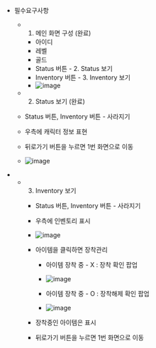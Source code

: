 - 필수요구사항
    - 1. 메인 화면 구성 (완료)
        - 아이디
        - 레벨
        - 골드
        - Status 버튼  - 2. Status 보기
        - Inventory 버튼  - 3. Inventory 보기
        - ![image](https://github.com/chamin47/SpartaDungeonUI/assets/152050575/5c2760be-0078-4d0c-b602-07ca01744f0b)
    
     - 2. Status 보기 (완료)
    - Status 버튼, Inventory 버튼 - 사라지기
    - 우측에 캐릭터 정보 표현
    - 뒤로가기 버튼을 누르면 1번 화면으로 이동
    - ![image](https://github.com/chamin47/SpartaDungeonUI/assets/152050575/15b60644-b347-45af-8879-895e0bd648ff)
 
- - 3. Inventory 보기 
    - Status 버튼, Inventory 버튼 - 사라지기
    - 우측에 인벤토리 표시 
    - ![image](https://github.com/chamin47/SpartaDungeonUI/assets/152050575/58f729e0-91e5-48b1-a152-eb60fe0cc2fa)

    - 아이템을 클릭하면 장착관리 
        - 아이템 장착 중 - X  : 장착 확인 팝업
        - ![image](https://github.com/chamin47/SpartaDungeonUI/assets/152050575/31f7c2cf-e768-476c-acf1-9c7f2fd9767b)

            
            
            
        - 아이템 장착 중 - O  : 장착해제 확인 팝업
        - ![image](https://github.com/chamin47/SpartaDungeonUI/assets/152050575/280c1369-f885-43bb-8829-8ff3a680edcc)

            
            
            
    - 장착중인 아이템은 표시
        
       
        
    - 뒤로가기 버튼을 누르면 1번 화면으로 이동


        
          

